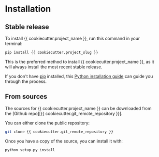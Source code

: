 # Installation

## Stable release

To install {{ cookiecutter.project_name }}, run this command in your
terminal:

```bash
pip install {{ cookiecutter.project_slug }}
```

This is the preferred method to install {{ cookiecutter.project_name }},
as it will always install the most recent stable release.

If you don't have [pip](https://pip.pypa.io) installed, this [Python installation guide](http://docs.python-guide.org/en/latest/starting/installation/)
can guide you through the process.

## From sources

The sources for {{ cookiecutter.project_name }} can be downloaded from
the [Github repo][{{ cookiecutter.git_remote_repository }}].

You can either clone the public repository:

```bash
git clone {{ cookiecutter.git_remote_repository }}
```

Once you have a copy of the source, you can install it with:

```bash
python setup.py install
```
